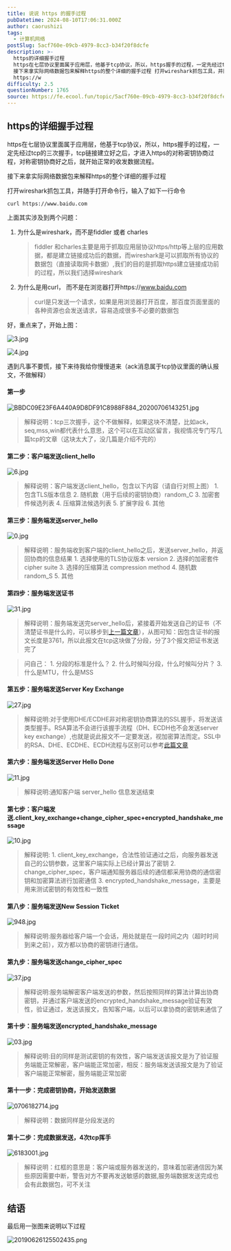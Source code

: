 ```yaml
---
title: 说说 https 的握手过程
pubDatetime: 2024-08-10T17:06:31.000Z
author: caorushizi
tags:
  - 计算机网络
postSlug: 5acf760e-09cb-4979-8cc3-b34f20f8dcfe
description: >-
  https的详细握手过程
  https在七层协议里面属于应用层，他基于tcp协议，所以，https握手的过程，一定先经过tcp的三次握手，tcp链接建立好之后，才进入https的对称密钥协商过程，对称密钥协商好之后，就开始正常的收发数据流程。
  接下来拿实际网络数据包来解释https的整个详细的握手过程 打开wireshark抓包工具，并随手打开命令行，输入了如下一行命令 curl
  https://w
difficulty: 2.5
questionNumber: 1765
source: https://fe.ecool.fun/topic/5acf760e-09cb-4979-8cc3-b34f20f8dcfe
---
```


## https的详细握手过程

https在七层协议里面属于应用层，他基于tcp协议，所以，https握手的过程，一定先经过tcp的三次握手，tcp链接建立好之后，才进入https的对称密钥协商过程，对称密钥协商好之后，就开始正常的收发数据流程。

接下来拿实际网络数据包来解释https的整个详细的握手过程

打开wireshark抓包工具，并随手打开命令行，输入了如下一行命令

```
curl https://www.baidu.com

```

上面其实涉及到两个问题：

1. 为什么是wireshark，而不是fiddler 或者 charles

   > fiddler 和charles主要是用于抓取应用层协议https/http等上层的应用数据，都是建立链接成功后的数据，而wireshark是可以抓取所有协议的数据包（直接读取网卡数据）,我们的目的是抓取https建立链接成功前的过程，所以我们选择wireshark

2. 为什么是用curl， 而不是在浏览器打开https://www.baidu.com
   > curl是只发送一个请求，如果是用浏览器打开百度，那百度页面里面的各种资源也会发送请求，容易造成很多不必要的数据包

好，重点来了，开始上图：

![3.jpg](https://static.ecool.fun//article/5eb1e871-2272-4b5c-b3c2-4b997ca9cfed.jpeg)

![4.jpg](https://static.ecool.fun//article/edecff28-62c5-4063-aa63-c873697d25b8.jpeg)

遇到凡事不要慌，接下来待我给你慢慢道来（ack消息属于tcp协议里面的确认报文，不做解释）

#### 第一步

![BBDC09E23F6A440A9D8DF91C8988F884_20200706143251.jpg](https://static.ecool.fun//article/1af0a8a1-e0b9-498e-b89b-de1b1d517b1a.jpeg)

> 解释说明：tcp三次握手，这个不做解释，如果这块不清楚，比如ack，seq,mss,win都代表什么意思，这个可以在互动区留言，我视情况专门写几篇tcp的文章（这块太大了，没几篇是介绍不完的）

#### 第二步：客户端发送client_hello

![6.jpg](https://static.ecool.fun//article/19971982-68c1-4388-b455-0cdac1618916.jpeg)

> 解释说明：客户端发送client_hello，包含以下内容（请自行对照上图） 1\. 包含TLS版本信息 2\. 随机数（用于后续的密钥协商）random_C 3\. 加密套件候选列表 4\. 压缩算法候选列表 5\. 扩展字段 6\. 其他

#### 第三步：服务端发送server_hello

![0.jpg](https://static.ecool.fun//article/f217ddb9-11b9-4815-88bd-a6c145a9ec3b.jpeg)

> 解释说明：服务端收到客户端的client_hello之后，发送server_hello，并返回协商的信息结果 1\. 选择使用的TLS协议版本 version 2\. 选择的加密套件 cipher suite 3\. 选择的压缩算法 compression method 4\. 随机数 random_S 5\. 其他

#### 第四步：服务端发送证书

![31.jpg](https://static.ecool.fun//article/af820a6a-12bd-4f1b-b126-6513a102aabc.jpeg)

> 解释说明：服务端发送完server_hello后，紧接着开始发送自己的证书（不清楚证书是什么的，可以移步到[上一篇文章](https://juejin.cn/post/6845166890675863559)），从图可知：因包含证书的报文长度是3761，所以此报文在tcp这块做了分段，分了3个报文把证书发送完了

> 问自己： 1\. 分段的标准是什么？ 2\. 什么时候叫分段，什么时候叫分片？ 3\. 什么是MTU，什么是MSS

#### 第五步：服务端发送Server Key Exchange

![27.jpg](https://static.ecool.fun//article/f88e594d-8b3f-4589-8114-326c8a366560.jpeg)

> 解释说明:对于使用DHE/ECDHE非对称密钥协商算法的SSL握手，将发送该类型握手。RSA算法不会进行该握手流程（DH、ECDH也不会发送server key exchange）,也就是说此报文不一定要发送，视加密算法而定。SSL中的RSA、DHE、ECDHE、ECDH流程与区别可以参考[此篇文章](https://blog.csdn.net/mrpre/article/details/78025940)

#### 第六步：服务端发送Server Hello Done

![11.jpg](https://static.ecool.fun//article/36c979f7-35bc-4882-94fd-1e04adf3245c.jpeg)

> 解释说明:通知客户端 server_hello 信息发送结束

#### 第七步：客户端发送.client_key_exchange+change_cipher_spec+encrypted_handshake_message

![10.jpg](https://static.ecool.fun//article/f7043a3f-aaed-4b76-9349-c41d24f03196.jpeg)

> 解释说明: 1\. client_key_exchange，合法性验证通过之后，向服务器发送自己的公钥参数，这里客户端实际上已经计算出了密钥 2\. change_cipher_spec，客户端通知服务器后续的通信都采用协商的通信密钥和加密算法进行加密通信 3\. encrypted_handshake_message，主要是用来测试密钥的有效性和一致性

#### 第八步：服务端发送New Session Ticket

![948.jpg](https://static.ecool.fun//article/de0beb4d-5eee-4d5c-8883-634773f2a2e2.jpeg)

> 解释说明:服务器给客户端一个会话，用处就是在一段时间之内（超时时间到来之前），双方都以协商的密钥进行通信。

#### 第九步：服务端发送change_cipher_spec

![37.jpg](https://static.ecool.fun//article/2c53bff9-2d84-49b4-953d-ae62a11911ea.jpeg)

> 解释说明:服务端解密客户端发送的参数，然后按照同样的算法计算出协商密钥，并通过客户端发送的encrypted_handshake_message验证有效性，验证通过，发送该报文，告知客户端，以后可以拿协商的密钥来通信了

#### 第十步：服务端发送encrypted_handshake_message

![03.jpg](https://static.ecool.fun//article/5fe5ee5a-eff9-4933-bb4c-d51d2ca8c80e.jpeg)

> 解释说明:目的同样是测试密钥的有效性，客户端发送该报文是为了验证服务端能正常解密，客户端能正常加密，相反：服务端发送该报文是为了验证客户端能正常解密，服务端能正常加密

#### 第十一步：完成密钥协商，开始发送数据

![0706182714.jpg](https://static.ecool.fun//article/b6823e50-f6dc-4570-b0f9-740fe0d8f5e6.jpeg)

> 解释说明：数据同样是分段发送的

#### 第十二步：完成数据发送，4次tcp挥手

![6183001.jpg](https://static.ecool.fun//article/95abd39e-df25-43d5-97fa-4861185ea860.jpeg)

> 解释说明：红框的意思是：客户端或服务器发送的，意味着加密通信因为某些原因需要中断，警告对方不要再发送敏感的数据,服务端数据发送完成也会有此数据包，可不关注

## 结语

最后用一张图来说明以下过程

![20190626125502435.png](https://static.ecool.fun//article/5fe6b973-9dc5-400c-a2c8-cdae7b5d8624.jpeg)
